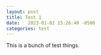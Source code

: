 ```yaml
---
layout: post
title: Test 1
date:   2023-01-02 15:26:40 -0500
categories: test
---
```


This is a bunch of test things.